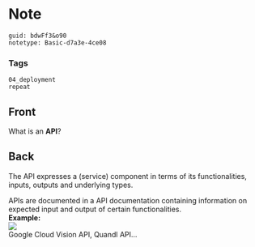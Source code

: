 # Note
```
guid: bdwFf3&o90
notetype: Basic-d7a3e-4ce08
```

### Tags
```
04_deployment
repeat
```

## Front
What is an <b>API</b>?

## Back
The API expresses a (service) component in terms of its
functionalities, inputs, outputs and underlying types.
<div>
  APIs are documented in a API documentation containing information
  on expected input and output of certain functionalities.
</div>
<div>
  <b>Example:</b>
</div>
<div><img src="paste-df432f668e58e2c3956342d36111e940db03ff12.jpg"></div>
<div>
  Google Cloud Vision API, Quandl API...
</div>

